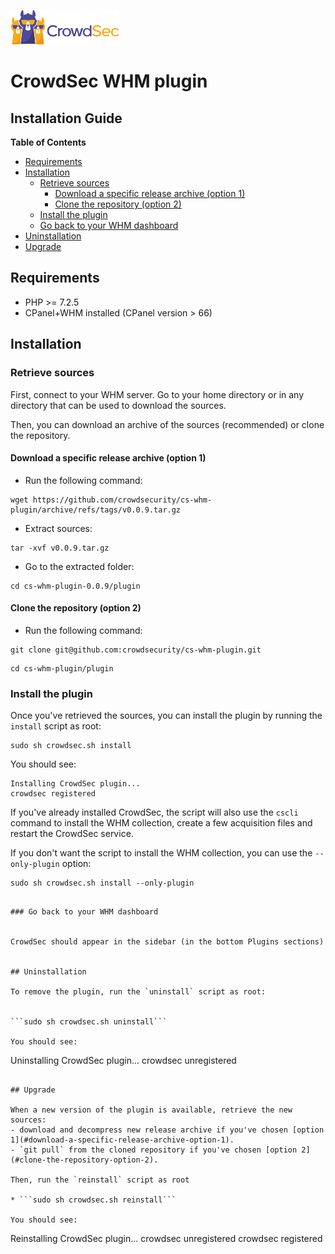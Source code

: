 ![CrowdSec Logo](images/logo_crowdsec.png)

# CrowdSec WHM plugin

## Installation Guide


<!-- START doctoc generated TOC please keep comment here to allow auto update -->
<!-- DON'T EDIT THIS SECTION, INSTEAD RE-RUN doctoc TO UPDATE -->
**Table of Contents**

- [Requirements](#requirements)
- [Installation](#installation)
  - [Retrieve sources](#retrieve-sources)
    - [Download a specific release archive (option 1)](#download-a-specific-release-archive-option-1)
    - [Clone the repository (option 2)](#clone-the-repository-option-2)
  - [Install the plugin](#install-the-plugin)
  - [Go back to your WHM dashboard](#go-back-to-your-whm-dashboard)
- [Uninstallation](#uninstallation)
- [Upgrade](#upgrade)

<!-- END doctoc generated TOC please keep comment here to allow auto update -->


## Requirements

- PHP >= 7.2.5
- CPanel+WHM installed (CPanel version > 66)


## Installation

### Retrieve sources

First, connect to your WHM server.
Go to your home directory or in any directory that can be used to download the sources.

Then, you can download an archive of the sources (recommended) or clone the repository.

#### Download a specific release archive (option 1)

* Run the following command:

```shell
wget https://github.com/crowdsecurity/cs-whm-plugin/archive/refs/tags/v0.0.9.tar.gz
```

* Extract sources:

```shell
tar -xvf v0.0.9.tar.gz
``` 

* Go to the extracted folder:

```shell
cd cs-whm-plugin-0.0.9/plugin
``` 


#### Clone the repository (option 2)

* Run the following command:

```shell
git clone git@github.com:crowdsecurity/cs-whm-plugin.git
```
```shell
cd cs-whm-plugin/plugin
```


### Install the plugin

Once you've retrieved the sources, you can install the plugin by running the `install` script as root:

```shell
sudo sh crowdsec.sh install
```
    
You should see:

```
Installing CrowdSec plugin...
crowdsec registered
```

If you've already installed CrowdSec, the script will also use the `cscli` command to install the WHM collection, create a few acquisition files and restart the CrowdSec service.

If you don't want the script to install the WHM collection, you can use the `--only-plugin` option:

```
sudo sh crowdsec.sh install --only-plugin
```


```shell

### Go back to your WHM dashboard


CrowdSec should appear in the sidebar (in the bottom Plugins sections)


## Uninstallation

To remove the plugin, run the `uninstall` script as root:


```sudo sh crowdsec.sh uninstall```
    
You should see:

```
Uninstalling CrowdSec plugin...
crowdsec unregistered
```

## Upgrade

When a new version of the plugin is available, retrieve the new sources: 
- download and decompress new release archive if you've chosen [option 1](#download-a-specific-release-archive-option-1).
- `git pull` from the cloned repository if you've chosen [option 2](#clone-the-repository-option-2).

Then, run the `reinstall` script as root

* ```sudo sh crowdsec.sh reinstall```

You should see:

```
Reinstalling CrowdSec plugin...
crowdsec unregistered
crowdsec registered
```
